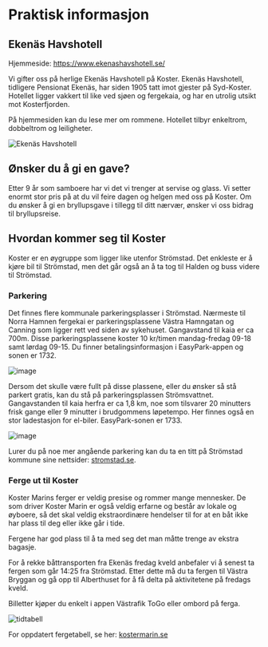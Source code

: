 # Praktisk informasjon

## Ekenäs Havshotell

Hjemmeside: https://www.ekenashavshotell.se/

Vi gifter oss på herlige Ekenäs Havshotell på Koster. 
Ekenäs Havshotell, tidligere Pensionat Ekenäs, har siden 1905 tatt imot gjester på Syd-Koster. Hotellet ligger vakkert til like ved sjøen og fergekaia, og har en utrolig utsikt mot Kosterfjorden.

På hjemmesiden kan du lese mer om rommene. Hotellet tilbyr enkeltrom, dobbeltrom og leiligheter.

![Ekenäs Havshotell](/img/hotell.jpg)

## Ønsker du å gi en gave?

Etter 9 år som samboere har vi det vi trenger at servise og glass. Vi setter enormt stor pris på at du vil feire dagen og helgen med oss på Koster. Om du ønsker å gi en bryllupsgave i tillegg til ditt nærvær, ønsker vi oss bidrag til bryllupsreise. 

## Hvordan kommer seg til Koster

Koster er en øygruppe som ligger like utenfor Strömstad. Det enkleste er å kjøre bil til Strömstad, men det går også an å ta tog til Halden og buss videre til Strömstad. 

### Parkering

Det finnes flere kommunale parkeringsplasser i Strömstad. 
Nærmeste til Norra Hamnen fergekai er parkeringsplassene Västra Hamngatan og Canning som ligger rett ved siden av sykehuset. Gangavstand til kaia er ca 700m. 
Disse parkeringsplassene koster 10 kr/timen mandag-fredag 09-18 samt lørdag 09-15. Du finner betalingsinformasjon i EasyPark-appen og sonen er 1732.

![image](/img/parkering1.png)

Dersom det skulle være fullt på disse plassene, eller du ønsker så stå parkert gratis, kan du stå på parkeringsplassen Strömsvattnet. Gangavstanden til kaia herfra er ca 1,8 km, noe som tilsvarer 20 minutters frisk gange eller 9 minutter i brudgommens løpetempo.
Her finnes også en stor ladestasjon for el-biler. 
EasyPark-sonen er 1733.

![image](/img/parkering2.png)

Lurer du på noe mer angående parkering kan du ta en titt på Strömstad kommune sine nettsider: [stromstad.se](https://www.stromstad.se/trafikochinfrastruktur/trafikochgator/parkeraistromstad.4.77eae44162d2b78e826eff1.html).

### Ferge ut til Koster

Koster Marins ferger er veldig presise og rommer mange mennesker. De som driver Koster Marin er også veldig erfarne og består av lokale og øyboere, så det skal veldig ekstraordinære hendelser til for at en båt ikke har plass til deg eller ikke går i tide.

Fergene har god plass til å ta med seg det man måtte trenge av ekstra bagasje.

For å rekke båttransporten fra Ekenäs fredag kveld anbefaler vi å senest ta fergen som går 14:25 fra Strömstad. Etter dette må du ta fergen til Västra Bryggan og gå opp til Alberthuset for å få delta på aktivitetene på fredags kveld.

Billetter kjøper du enkelt i appen Västrafik ToGo eller ombord på ferga. 

![tidtabell](/img/tidtabell-koster.png "Title")

For oppdatert fergetabell, se her: [kostermarin.se](https://kostermarin.se/wp-content/uploads/2025/01/Koster-tidtabell-for-sensommar-gul-2025.pdf)
